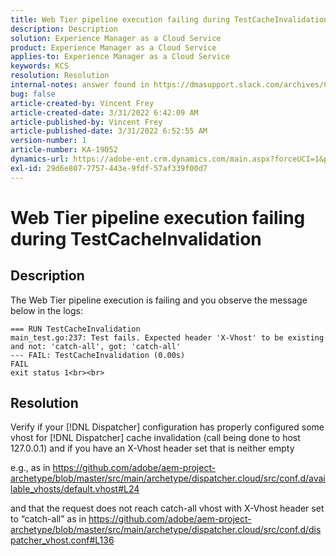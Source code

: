 ```yaml
---
title: Web Tier pipeline execution failing during TestCacheInvalidation
description: Description
solution: Experience Manager as a Cloud Service
product: Experience Manager as a Cloud Service
applies-to: Experience Manager as a Cloud Service
keywords: KCS
resolution: Resolution
internal-notes: answer found in https://dmasupport.slack.com/archives/C013SBSHPKK/p1645102872540889?thread_ts=1645102277.855389&cid=C013SBSHPKK
bug: false
article-created-by: Vincent Frey
article-created-date: 3/31/2022 6:42:09 AM
article-published-by: Vincent Frey
article-published-date: 3/31/2022 6:52:55 AM
version-number: 1
article-number: KA-19052
dynamics-url: https://adobe-ent.crm.dynamics.com/main.aspx?forceUCI=1&pagetype=entityrecord&etn=knowledgearticle&id=4a8a30af-bdb0-ec11-9840-0022480bde18
exl-id: 29d6e807-7757-443e-9fdf-57af339f00d7
---
```

# Web Tier pipeline execution failing during TestCacheInvalidation

## Description


The Web Tier pipeline execution is failing and you observe the message below in the logs:

```
=== RUN TestCacheInvalidation
main_test.go:237: Test fails. Expected header 'X-Vhost' to be existing and not: 'catch-all', got: 'catch-all'
--- FAIL: TestCacheInvalidation (0.00s)
FAIL
exit status 1<br><br>
```


## Resolution


Verify if your [!DNL Dispatcher] configuration has properly configured some vhost for [!DNL Dispatcher] cache invalidation (call being done to host 127.0.0.1) and if you have an X-Vhost header set that is neither empty

 e.g., as in https://github.com/adobe/aem-project-archetype/blob/master/src/main/archetype/dispatcher.cloud/src/conf.d/available_vhosts/default.vhost#L24
 
 and that the request does not reach catch-all vhost with X-Vhost header set to “catch-all” as in https://github.com/adobe/aem-project-archetype/blob/master/src/main/archetype/dispatcher.cloud/src/conf.d/dispatcher_vhost.conf#L136
